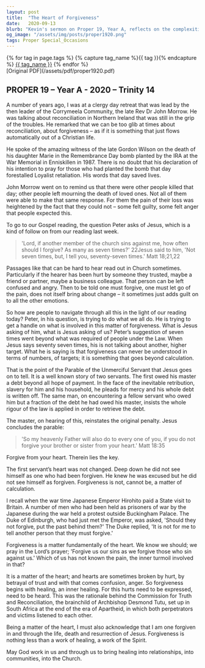 ```yaml
---
layout: post
title:  "The Heart of Forgiveness"
date:   2020-09-13
blurb: "Kevin's sermon on Proper 19, Year A, reflects on the complexities of forgiveness, using examples from Northern Ireland's reconciliation efforts and the biblical story of the Unmerciful Servant. He emphasizes that forgiveness is not about keeping score but a matter of the heart, requiring inner healing and a recognition of our own forgiven status through Jesus."
og_image: "/assets/img/posts/proper1920.png"
tags: Proper Special_Occasions
---    
```

<div class="tag-pills">
  {% for tag in page.tags %}
    {% capture tag_name %}{{ tag }}{% endcapture %}
    <a href="{{ site.baseurl }}/tag/{{ tag_name }}" class="tag-pill">{{ tag_name }}</a>
  {% endfor %}
</div>
[Original PDF](/assets/pdf/proper1920.pdf)

## PROPER 19 – Year A - 2020 – Trinity 14

A number of years ago, I was at a clergy day retreat that was lead by the then leader of the Corrymeela Community, the late Rev Dr John Morrow. He was talking about reconciliation in Northern Ireland that was still in the grip of the troubles. He remarked that we can be too glib at times about reconciliation, about forgiveness – as if it is something that just flows automatically out of a Christian life.

He spoke of the amazing witness of the late Gordon Wilson on the death of his daughter Marie in the Remembrance Day bomb planted by the IRA at the War Memorial in Enniskillen in 1987. There is no doubt that his declaration of his intention to pray for those who had planted the bomb that day forestalled Loyalist retaliation. His words that day saved lives.

John Morrow went on to remind us that there were other people killed that day; other people left mourning the death of loved ones. Not all of them were able to make that same response. For them the pain of their loss was heightened by the fact that they could not – some felt guilty, some felt anger that people expected this.

To go to our Gospel reading, the question Peter asks of Jesus, which is a kind of follow on from our reading last week.

> 'Lord, if another member of the church sins against me, how often should I forgive? As many as seven times?' 22Jesus said to him, 'Not seven times, but, I tell you, seventy-seven times.' Matt 18;21,22

Passages like that can be hard to hear read out in Church sometimes. Particularly if the hearer has been hurt by someone they trusted, maybe a friend or partner, maybe a business colleague. That person can be left confused and angry. Then to be told one must forgive, one must let go of the pain, does not itself bring about change – it sometimes just adds guilt on to all the other emotions.

So how are people to navigate through all this in the light of our reading today? Peter, in his question, is trying to do what we all do. He is trying to get a handle on what is involved in this matter of forgiveness. What is Jesus asking of him, what is Jesus asking of us? Peter’s suggestion of seven times went beyond what was required of people under the Law. When Jesus says seventy seven times, his is not talking about another, higher target. What he is saying is that forgiveness can never be understood in terms of numbers, of targets; it is something that goes beyond calculation.

That is the point of the Parable of the Unmerciful Servant that Jesus goes on to tell. It is a well known story of two servants. The first owed his master a debt beyond all hope of payment. In the face of the inevitable retribution, slavery for him and his household, he pleads for mercy and his whole debt is written off. The same man, on encountering a fellow servant who owed him but a fraction of the debt he had owed his master, insists the whole rigour of the law is applied in order to retrieve the debt.

The master, on hearing of this, reinstates the original penalty. Jesus concludes the parable:

> 'So my heavenly Father will also do to every one of you, if you do not forgive your brother or sister from your heart.' Matt 18:35

Forgive from your heart. Therein lies the key.

The first servant’s heart was not changed. Deep down he did not see himself as one who had been forgiven. He knew he was excused but he did not see himself as forgiven. Forgiveness is not, cannot be, a matter of calculation.

I recall when the war time Japanese Emperor Hirohito paid a State visit to Britain. A number of men who had been held as prisoners of war by the Japanese during the war held a protest outside Buckingham Palace. The Duke of Edinburgh, who had just met the Emperor, was asked, 'Should they not forgive, put the past behind them?' The Duke replied, 'It is not for me to tell another person that they must forgive.'

Forgiveness is a matter fundamentally of the heart. We know we should; we pray in the Lord’s prayer; 'Forgive us our sins as we forgive those who sin against us.' Which of us has not known the pain, the inner turmoil involved in that?

It is a matter of the heart; and hearts are sometimes broken by hurt, by betrayal of trust and with that comes confusion, anger. So forgiveness begins with healing, an inner healing. For this hurts need to be expressed, need to be heard. This was the rationale behind the Commission for Truth and Reconciliation, the brainchild of Archbishop Desmond Tutu, set up in South Africa at the end of the era of Apartheid, in which both perpetrators and victims listened to each other.

Being a matter of the heart, I must also acknowledge that I am one forgiven in and through the life, death and resurrection of Jesus. Forgiveness is nothing less than a work of healing, a work of the Spirit.

May God work in us and through us to bring healing into relationships, into communities, into the Church.
